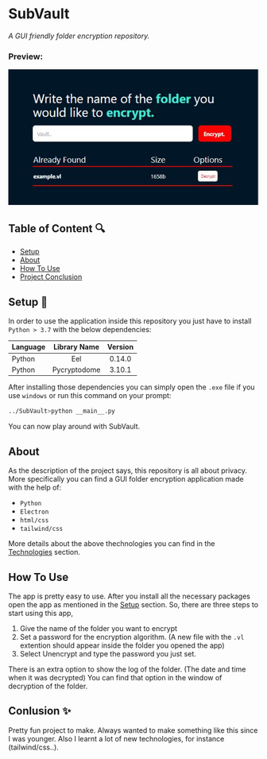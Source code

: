 # SubVault

*A GUI friendly folder encryption repository.*

### Preview:

![preview](https://github.com/alexandros44/SubVault/blob/main/preview.jpg)

## Table of Content 🔍

- [Setup](#setup)
- [About](#about)
- [How To Use](#how-to-use)
- [Project Conclusion](#conlusion)

## Setup 🔨

In order to use the application inside this repository you just have to install `Python > 3.7` with the below dependencies:

| Language      | Library Name  | Version                   |
| ------------- |:-------------:|:-------------------------:|
| Python        | Eel           | 0.14.0                    |
| Python        | Pycryptodome  | 3.10.1                    |

After installing those dependencies you can simply open the `.exe` file if you use `windows` or run this command on your prompt:

```bash
../SubVault>python __main__.py
```

You can now play around with SubVault.

## About 

As the description of the project says, this repository is all about privacy. More specifically you can find a GUI folder encryption application made with the help of:
- `Python`
- `Electron`
- `html/css`
- `tailwind/css`

More details about the above thechnologies you can find in the [Technologies](#technologies) section.

## How To Use

The app is pretty easy to use. After you install all the necessary packages open the app as mentioned in the [Setup](#setup) section.
So, there are three steps to start using this app,

1. Give the name of the folder you want to encrypt
2. Set a password for the encryption algorithm. (A new file with the `.vl` extention should appear inside the folder you opened the app)
3. Select Unencrypt and type the password you just set.

There is an extra option to show the log of the folder. (The date and time when it was decrypted) You can find that option in the window of decryption of the folder.

## Conlusion ✨

Pretty fun project to make. Always wanted to make something like this since I was younger. Also I learnt a lot of new technologies, for instance (tailwind/css..).
